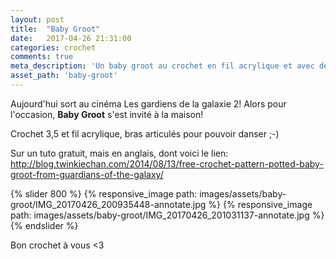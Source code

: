 ```yaml
---
layout: post
title:  "Baby Groot"
date:   2017-04-26 21:31:00
categories: crochet
comments: true
meta_description: 'Un baby groot au crochet en fil acrylique et avec des bras articulés'
asset_path: 'baby-groot'
---
```


Aujourd'hui sort au cinéma Les gardiens de la galaxie 2! Alors pour l'occasion, **Baby Groot** s'est invité à la maison!

Crochet 3,5 et fil acrylique, bras articulés pour pouvoir danser ;-)

Sur un tuto gratuit, mais en anglais, dont voici le lien: <http://blog.twinkiechan.com/2014/08/13/free-crochet-pattern-potted-baby-groot-from-guardians-of-the-galaxy/>

{% slider 800 %}
{% responsive_image path: images/assets/baby-groot/IMG_20170426_200935448-annotate.jpg %}
{% responsive_image path: images/assets/baby-groot/IMG_20170426_201031137-annotate.jpg %}
{% endslider %}

Bon crochet à vous <3
